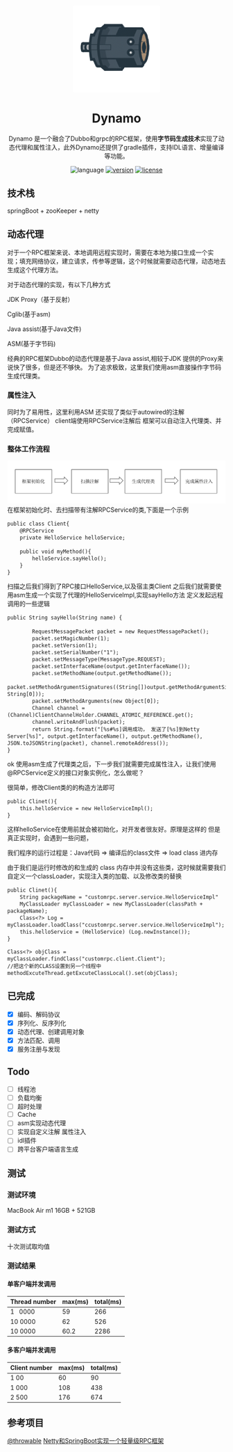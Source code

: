 <div align="center">
<img src="./Dynamo.png" width="200px" height="200px">
</div>
<h1 align="center">Dynamo</h1>
<p align="center">
<span>
Dynamo 是一个融合了Dubbo和grpc的RPC框架，使用<b>字节码生成技术</b>实现了动态代理和属性注入，此外Dynamo还提供了gradle插件，支持IDL语言、增量编译等功能。
</span>
<br/>
</p>
<p align="center">
  <img src="https://img.shields.io/badge/Java-blue" alt="language">
  <a href="https://www.npmjs.com/package/@web-printer/core"><img src="https://img.shields.io/badge/v0.0.1-EE2C50" alt="version"></a>
  <a href="./LICENSE"><img src="https://img.shields.io/badge/MIT-yellow" alt="license"></a>
</p>

## 技术栈
springBoot + zooKeeper + netty

## 动态代理
对于一个RPC框架来说、本地调用远程实现时，需要在本地为接口生成一个实现；填充网络协议，建立请求，传参等逻辑，这个时候就需要动态代理，动态地去生成这个代理方法。

对于动态代理的实现，有以下几种方式 

JDK Proxy（基于反射）

Cglib(基于asm)

Java assist(基于Java文件)

ASM(基于字节码)

经典的RPC框架Dubbo的动态代理是基于Java assist,相较于JDK 提供的Proxy来说快了很多，但是还不够快。
为了追求极致，这里我们使用asm直接操作字节码生成代理类。

### 属性注入
同时为了易用性，这里利用ASM 还实现了类似于autowired的注解（RPCService）
client端使用RPCService注解后 框架可以自动注入代理类、并完成赋值。

### 整体工作流程
![img.png](img.png)
在框架初始化时、去扫描带有注解RPCService的类,下面是一个示例
```
public class Client{
    @RPCService
    private HelloService helloService;
    
    public void myMethod(){
        helloService.sayHello();
    }
}
```
扫描之后我们得到了RPC接口HelloService,以及宿主类Client
之后我们就需要使用asm生成一个实现了代理的HelloServiceImpl,实现sayHello方法 定义发起远程调用的一些逻辑

```
public String sayHello(String name) {
       
        RequestMessagePacket packet = new RequestMessagePacket();
        packet.setMagicNumber(1);
        packet.setVersion(1);
        packet.setSerialNumber("1");
        packet.setMessageType(MessageType.REQUEST);
        packet.setInterfaceName(output.getInterfaceName());
        packet.setMethodName(output.getMethodName());
        packet.setMethodArgumentSignatures((String[])output.getMethodArgumentSignatures().toArray(new String[0]));
        packet.setMethodArguments(new Object[0]);
        Channel channel = (Channel)ClientChannelHolder.CHANNEL_ATOMIC_REFERENCE.get();
        channel.writeAndFlush(packet);
        return String.format("[%s#%s]调用成功， 发送了[%s]到Netty Server[%s]", output.getInterfaceName(), output.getMethodName(), JSON.toJSONString(packet), channel.remoteAddress());
}
```
ok 使用asm生成了代理类之后，下一步我们就需要完成属性注入，让我们使用@RPCService定义的接口对象实例化，怎么做呢？

很简单，修改Client类的的构造方法即可

```
public Clinet(){
    this.helloService = new HelloServiceImpl();
}
```
这样helloService在使用前就会被初始化，对开发者很友好。原理是这样的 但是真正实现时，会遇到一些问题，

我们程序的运行过程是：Java代码   => 编译后的class文件 => load class 进内存

由于我们是运行时修改的和生成的 class 内存中并没有这些类，这时候就需要我们自定义一个classLoader，实现注入类的加载、以及修改类的替换

```加载类
public Clinet(){
    String packageName = "customrpc.server.service.HelloServiceImpl"
    MyClassLoader myClassLoader = new MyClassLoader(classPath + packageName);
    Class<?> Log = myClassLoader.loadClass("ccustomrpc.server.service.HelloServiceImpl");
    this.helloService = (HelloService) (Log.newInstance());
}
```
```替换类
Class<?> objClass = myClassLoader.findClass("customrpc.client.Client");
//把这个新的CLASS设置到另一个线程中
methodExcuteThread.getExcuteClassLocal().set(objClass);
```


## 已完成
- [x] 编码、解码协议
- [x] 序列化、反序列化
- [x] 动态代理、创建调用对象
- [x] 方法匹配、调用
- [x] 服务注册与发现
## Todo
- [ ] 线程池
- [ ] 负载均衡 
- [ ] 超时处理
- [ ] Cache
- [ ] asm实现动态代理
- [ ] 实现自定义注解 属性注入
- [ ] idl插件
- [ ] 跨平台客户端语言生成
## 测试

### 测试环境

MacBook Air m1 16GB + 521GB

### 测试方式

十次测试取均值

### 测试结果

#### 单客户端并发调用

| Thread number | max(ms) | total(ms) |
| --- | --- | --- |
| 1   0000 | 59  | 266 |
| 10 0000 | 62  | 526 |
| 10 0000 | 60.2 | 2286 |

#### 多客户端并发调用

| Client number | max(ms) | total(ms) |
|---------------| --- | --- |
| 1  00         | 60  | 90  |
| 1 000         | 108 | 438 |
| 2 500         | 176 | 674 |

## 参考项目
[@throwable](https://github.com/zjcscut) [Netty和SpringBoot实现一个轻量级RPC框架](https://github.com/zjcscut/netty-tutorials)